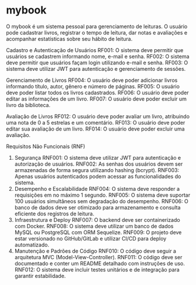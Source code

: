 # mybook
O mybook é um sistema pessoal para gerenciamento de leituras. O usuário pode cadastrar livros, registrar o tempo de leitura, dar notas e avaliações e acompanhar estatísticas sobre seu hábito de leitura.

Cadastro e Autenticação de Usuários
RF001: O sistema deve permitir que usuários se cadastrem informando nome, e-mail e senha.
RF002: O sistema deve permitir que usuários façam login utilizando e-mail e senha.
RF003: O sistema deve utilizar JWT para autenticação e gerenciamento de sessões.

Gerenciamento de Livros
RF004: O usuário deve poder adicionar livros informando título, autor, gênero e número de páginas.
RF005: O usuário deve poder listar todos os livros cadastrados.
RF006: O usuário deve poder editar as informações de um livro.
RF007: O usuário deve poder excluir um livro da biblioteca.

Avaliação de Livros
RF012: O usuário deve poder avaliar um livro, atribuindo uma nota de 0 a 5 estrelas e um comentário.
RF013: O usuário deve poder editar sua avaliação de um livro.
RF014: O usuário deve poder excluir uma avaliação.

Requisitos Não Funcionais (RNF)
1. Segurança
RNF001: O sistema deve utilizar JWT para autenticação e autorização de usuários.
RNF002: As senhas dos usuários devem ser armazenadas de forma segura utilizando hashing (bcrypt).
RNF003: Apenas usuários autenticados podem acessar as funcionalidades do sistema.
2. Desempenho e Escalabilidade
RNF004: O sistema deve responder a requisições em no máximo 1 segundo.
RNF005: O sistema deve suportar 100 usuários simultâneos sem degradação do desempenho.
RNF006: O banco de dados deve ser otimizado para armazenamento e consulta eficiente dos registros de leitura.
3. Infraestrutura e Deploy
RNF007: O backend deve ser containerizado com Docker.
RNF008: O sistema deve utilizar um banco de dados MySQL ou PostgreSQL com ORM Sequelize.
RNF009: O projeto deve estar versionado no GitHub/GitLab e utilizar CI/CD para deploy automatizado.
4. Manutenção e Padrões de Código
RNF010: O código deve seguir a arquitetura MVC (Model-View-Controller).
RNF011: O código deve ser documentado e conter um README detalhado com instruções de uso.
RNF012: O sistema deve incluir testes unitários e de integração para garantir estabilidade.
